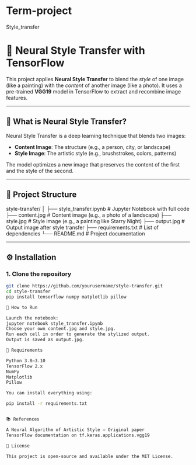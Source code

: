 # Term-project
Style_transfer

# 🎨 Neural Style Transfer with TensorFlow

This project applies **Neural Style Transfer** to blend the *style* of one image (like a painting) with the *content* of another image (like a photo). It uses a pre-trained **VGG19** model in TensorFlow to extract and recombine image features.

---

## 🧠 What is Neural Style Transfer?

Neural Style Transfer is a deep learning technique that blends two images:
- **Content Image**: The structure (e.g., a person, city, or landscape)
- **Style Image**: The artistic style (e.g., brushstrokes, colors, patterns)

The model optimizes a new image that preserves the content of the first and the style of the second.

---

## 📁 Project Structure

style-transfer/
│
├── style_transfer.ipynb # Jupyter Notebook with full code
├── content.jpg # Content image (e.g., a photo of a landscape)
├── style.jpg # Style image (e.g., a painting like Starry Night)
├── output.jpg # Output image after style transfer
├── requirements.txt # List of dependencies
└── README.md # Project documentation


---

## ⚙️ Installation

### 1. Clone the repository

```bash
git clone https://github.com/yourusername/style-transfer.git
cd style-transfer
pip install tensorflow numpy matplotlib pillow

🚀 How to Run

Launch the notebook:
jupyter notebook style_transfer.ipynb
Choose your own content.jpg and style.jpg.
Run each cell in order to generate the stylized output.
Output is saved as output.jpg.

🧾 Requirements

Python 3.8–3.10
TensorFlow 2.x
NumPy
Matplotlib
Pillow

You can install everything using:

pip install -r requirements.txt


📚 References

A Neural Algorithm of Artistic Style — Original paper
TensorFlow documentation on tf.keras.applications.vgg19

📌 License

This project is open-source and available under the MIT License.
